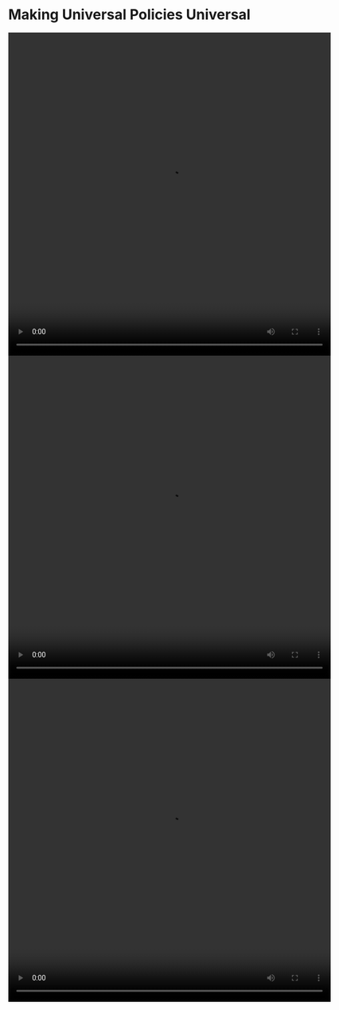 # Making Universal Policies Universal

<video src="./assets/agent_videos/0_go to the yellow box_4.mp4" width="648" height="648" controls></video>
<video src="./assets/agent_videos/0_go to the yellow box_4.mp4" width="648" height="648" controls></video>
<video src="./assets/agent_videos/0_go to the yellow box_4.mp4" width="648" height="648" controls></video>